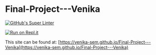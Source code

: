 # Final-Project---Venika

[![GitHub's Super Linter](https://github.com/venika-sem/Final-Project---Venika/workflows/GitHub's%20Super%20Linter/badge.svg)](https://github.com/venika-sem/Final-Project---Venika/actions)

[![Run on Repl.it](https://repl.it/badge/github/venika-sem/Final-Project---Venika)](https://repl.it/github/venika-sem/Final-Project---Venika)

This site can be found at: [https://venika-sem.github.io/Final-Project---Venika](https://venika-sem.github.io/Final-Project---Venika)
